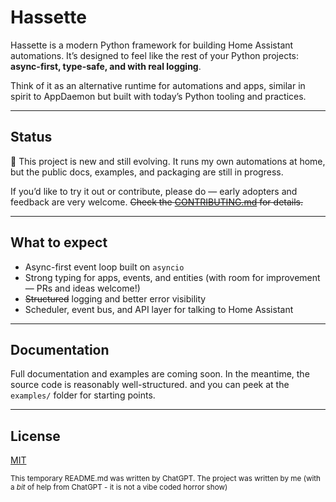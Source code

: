 # Hassette

Hassette is a modern Python framework for building Home Assistant automations.
It’s designed to feel like the rest of your Python projects: **async-first, type-safe, and with real logging**.

Think of it as an alternative runtime for automations and apps, similar in spirit to AppDaemon but built with today’s Python tooling and practices.

---

## Status

🚧 This project is new and still evolving.
It runs my own automations at home, but the public docs, examples, and packaging are still in progress.

If you’d like to try it out or contribute, please do — early adopters and feedback are very welcome.
~~Check the [CONTRIBUTING.md](CONTRIBUTING.md) for details.~~

---

## What to expect

- Async-first event loop built on `asyncio`
- Strong typing for apps, events, and entities (with room for improvement — PRs and ideas welcome!)
- ~~Structured~~ logging and better error visibility
- Scheduler, event bus, and API layer for talking to Home Assistant

---

## Documentation

Full documentation and examples are coming soon.
In the meantime, the source code is reasonably well-structured. and you can peek at the `examples/` folder for starting points.

---

## License

[MIT](LICENSE)

<sub>
This temporary README.md was written by ChatGPT. The project was written by me (with a <i>bit</i> of help from ChatGPT - it is not a vibe coded horror show)
</sub>
